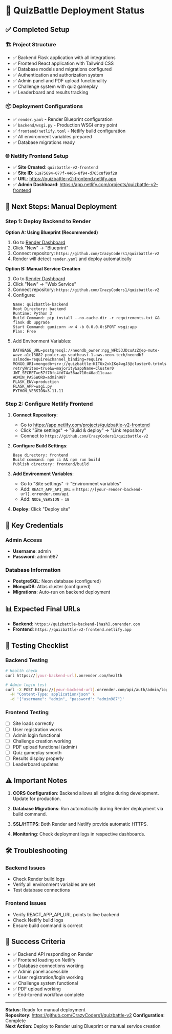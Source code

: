 # 🚀 QuizBattle Deployment Status

## ✅ Completed Setup

### 🏗️ Project Structure
- ✅ Backend Flask application with all integrations
- ✅ Frontend React application with Tailwind CSS
- ✅ Database models and migrations configured
- ✅ Authentication and authorization system
- ✅ Admin panel and PDF upload functionality
- ✅ Challenge system with quiz gameplay
- ✅ Leaderboard and results tracking

### 📦 Deployment Configurations
- ✅ `render.yaml` - Render Blueprint configuration
- ✅ `backend/wsgi.py` - Production WSGI entry point
- ✅ `frontend/netlify.toml` - Netlify build configuration
- ✅ All environment variables prepared
- ✅ Database migrations ready

### 🌐 Netlify Frontend Setup
- ✅ **Site Created**: `quizbattle-v2-frontend`
- ✅ **Site ID**: `61a75694-077f-4466-8f94-d765c8f99f28`
- ✅ **URL**: https://quizbattle-v2-frontend.netlify.app
- ✅ **Admin Dashboard**: https://app.netlify.com/projects/quizbattle-v2-frontend

## 🎯 Next Steps: Manual Deployment

### Step 1: Deploy Backend to Render

**Option A: Using Blueprint (Recommended)**
1. Go to [Render Dashboard](https://dashboard.render.com)
2. Click "New" → "Blueprint"
3. Connect repository: `https://github.com/CrazyCoders1/quizbattle-v2`
4. Render will detect `render.yaml` and deploy automatically

**Option B: Manual Service Creation**
1. Go to [Render Dashboard](https://dashboard.render.com)
2. Click "New" → "Web Service"
3. Connect repository: `https://github.com/CrazyCoders1/quizbattle-v2`
4. Configure:
   ```
   Name: quizbattle-backend
   Root Directory: backend
   Runtime: Python 3
   Build Command: pip install --no-cache-dir -r requirements.txt && flask db upgrade
   Start Command: gunicorn -w 4 -b 0.0.0.0:$PORT wsgi:app
   Plan: Free
   ```
5. Add Environment Variables:
   ```
   DATABASE_URL=postgresql://neondb_owner:npg_WFb53JDcuAzZ@ep-mute-wave-a1c13882-pooler.ap-southeast-1.aws.neon.tech/neondb?sslmode=require&channel_binding=require
   MONGO_URI=mongodb+srv://quizbattle:KITUx2vkIKq4wgJ3@cluster0.tntmlsa.mongodb.net/?retryWrites=true&w=majority&appName=Cluster0
   JWT_SECRET=e57f70fc4fd74a56aa710c40ad11caaa
   ADMIN_PASSWORD=admin987
   FLASK_ENV=production
   FLASK_APP=wsgi.py
   PYTHON_VERSION=3.11.11
   ```

### Step 2: Configure Netlify Frontend

1. **Connect Repository**:
   - Go to https://app.netlify.com/projects/quizbattle-v2-frontend
   - Click "Site settings" → "Build & deploy" → "Link repository"
   - Connect to `https://github.com/CrazyCoders1/quizbattle-v2`

2. **Configure Build Settings**:
   ```
   Base directory: frontend
   Build command: npm ci && npm run build
   Publish directory: frontend/build
   ```

3. **Add Environment Variables**:
   - Go to "Site settings" → "Environment variables"
   - Add: `REACT_APP_API_URL` = `https://[your-render-backend-url].onrender.com/api`
   - Add: `NODE_VERSION` = `18`

4. **Deploy**: Click "Deploy site"

## 🔑 Key Credentials

### Admin Access
- **Username**: admin
- **Password**: admin987

### Database Information
- **PostgreSQL**: Neon database (configured)
- **MongoDB**: Atlas cluster (configured)
- **Migrations**: Auto-run on backend deployment

## 📊 Expected Final URLs
- **Backend**: `https://quizbattle-backend-[hash].onrender.com`
- **Frontend**: `https://quizbattle-v2-frontend.netlify.app`

## 🧪 Testing Checklist

### Backend Testing
```bash
# Health check
curl https://[your-backend-url].onrender.com/health

# Admin login test
curl -X POST https://[your-backend-url].onrender.com/api/auth/admin/login \
  -H "Content-Type: application/json" \
  -d '{"username": "admin", "password": "admin987"}'
```

### Frontend Testing
- [ ] Site loads correctly
- [ ] User registration works
- [ ] Admin login functional
- [ ] Challenge creation working
- [ ] PDF upload functional (admin)
- [ ] Quiz gameplay smooth
- [ ] Results display properly
- [ ] Leaderboard updates

## ⚠️ Important Notes

1. **CORS Configuration**: Backend allows all origins during development. Update for production.

2. **Database Migrations**: Run automatically during Render deployment via build command.

3. **SSL/HTTPS**: Both Render and Netlify provide automatic HTTPS.

4. **Monitoring**: Check deployment logs in respective dashboards.

## 🛠️ Troubleshooting

### Backend Issues
- Check Render build logs
- Verify all environment variables are set
- Test database connections

### Frontend Issues
- Verify REACT_APP_API_URL points to live backend
- Check Netlify build logs
- Ensure build command is correct

## 🎉 Success Criteria
- ✅ Backend API responding on Render
- ✅ Frontend loading on Netlify  
- ✅ Database connections working
- ✅ Admin panel accessible
- ✅ User registration/login working
- ✅ Challenge system functional
- ✅ PDF upload working
- ✅ End-to-end workflow complete

---

**Status**: Ready for manual deployment  
**Repository**: https://github.com/CrazyCoders1/quizbattle-v2
**Configuration**: Complete  
**Next Action**: Deploy to Render using Blueprint or manual service creation